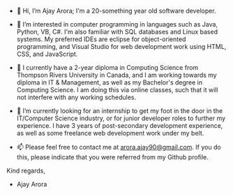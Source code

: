 - 👋 Hi, I’m Ajay Arora; I'm a 20-something year old software developer.

- 👀 I’m interested in computer programming in languages such as Java, Python, VB, C#. I'm also familiar with SQL databases and Linux based systems. My preferred IDEs are eclipse for object-oriented programming, and Visual Studio for web development work using HTML, CSS, and JavaScript.

- 🌱 I currently have a 2-year diploma in Computing Science from Thompson Rivers University in Canada, and I am working towards my diploma in IT & Management, as well as my Bachelor's degree in Computing Science. I am doing this via online classes, such that it will not interfere with any working schedules.

- 💞️ I’m currently looking for an internship to get my foot in the door in the IT/Computer Science industry, or for junior developer roles to further my experience. I have 3 years of post-secondary development experience, as well as some freelance web development work under my belt.

- 📫 Please feel free to contact me at arora.ajay90@gmail.com. If you do this, please indicate that you were referred from my Github profile.

Kind regards,

- Ajay Arora

<!---
AjayArora1/AjayArora1 is a ✨ special ✨ repository because its `README.md` (this file) appears on your GitHub profile.
You can click the Preview link to take a look at your changes.
--->
